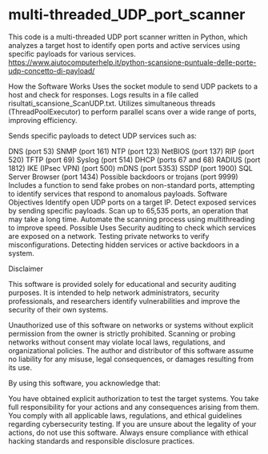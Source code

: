 # multi-threaded_UDP_port_scanner

This code is a multi-threaded UDP port scanner written in Python, which analyzes a target host to identify open ports and active services using specific payloads for various services.
https://www.aiutocomputerhelp.it/python-scansione-puntuale-delle-porte-udp-concetto-di-payload/

How the Software Works
Uses the socket module to send UDP packets to a host and check for responses.
Logs results in a file called risultati_scansione_ScanUDP.txt.
Utilizes simultaneous threads (ThreadPoolExecutor) to perform parallel scans over a wide range of ports, improving efficiency.

Sends specific payloads to detect UDP services such as:

DNS (port 53)
SNMP (port 161)
NTP (port 123)
NetBIOS (port 137)
RIP (port 520)
TFTP (port 69)
Syslog (port 514)
DHCP (ports 67 and 68)
RADIUS (port 1812)
IKE (IPsec VPN) (port 500)
mDNS (port 5353)
SSDP (port 1900)
SQL Server Browser (port 1434)
Possible backdoors or trojans (port 9999)
Includes a function to send fake probes on non-standard ports, attempting to identify services that respond to anomalous payloads.
Software Objectives
Identify open UDP ports on a target IP.
Detect exposed services by sending specific payloads.
Scan up to 65,535 ports, an operation that may take a long time.
Automate the scanning process using multithreading to improve speed.
Possible Uses
Security auditing to check which services are exposed on a network.
Testing private networks to verify misconfigurations.
Detecting hidden services or active backdoors in a system.

Disclaimer

This software is provided solely for educational and security auditing purposes. It is intended to help network administrators, security professionals, and researchers identify vulnerabilities and improve the security of their own systems.

Unauthorized use of this software on networks or systems without explicit permission from the owner is strictly prohibited. Scanning or probing networks without consent may violate local laws, regulations, and organizational policies. The author and distributor of this software assume no liability for any misuse, legal consequences, or damages resulting from its use.

By using this software, you acknowledge that:

You have obtained explicit authorization to test the target systems.
You take full responsibility for your actions and any consequences arising from them.
You comply with all applicable laws, regulations, and ethical guidelines regarding cybersecurity testing.
If you are unsure about the legality of your actions, do not use this software. Always ensure compliance with ethical hacking standards and responsible disclosure practices.
